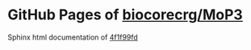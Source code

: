 GitHub Pages of [biocorecrg/MoP3](https://github.com/biocorecrg/MoP3.git)
===
Sphinx html documentation of [4f1f99fd](https://github.com/biocorecrg/MoP3/tree/4f1f99fde0e338e8387803054c88658f4c9768fd)
